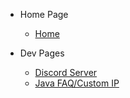 - Home Page

  - [Home](README.md)
  
- Dev Pages

  - [Discord Server](discord-server.md)
  - [Java FAQ/Custom IP](custom-ip.md)
